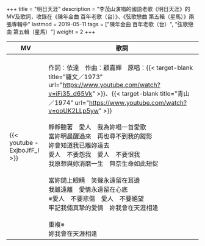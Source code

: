 +++
title = "明日天涯"
description = "李茂山演唱的國語老歌《明日天涯》的MV及歌詞，收錄在《陳年金曲 百年老歌（台）》、《弦歌戀曲 第五輯（星馬）》兩張專輯中"
lastmod = 2019-05-11
tags = ["陳年金曲 百年老歌（台）",  "弦歌戀曲 第五輯（星馬）"]
weight = 2
+++

MV  | 歌詞  
--------------|-------
{{< youtube -ExjboJfF_I >}}|<br/>作詞：依達　作曲：顧嘉輝　原唱：{{< target-blank title="羅文／1973" url="https://www.youtube.com/watch?v=iFi35_d65Vk" >}}、{{< target-blank title="青山／1974" url="https://www.youtube.com/watch?v=ooUK2LLp5yw" >}}<br/><br/>靜靜聽著　愛人　我為妳唱一首愛歌<br/>當妳明晨醒過來　再也尋不到我的蹤影 <br/>妳會知道我已離妳遠去<br/>愛人　不要怨我　愛人　不要恨我 <br/>我原想與妳消磨一生　無奈生命如此短促<br/><br/>當妳閉上眼睛　笑聲永遠留在耳邊<br/>我雖遠離　愛情永遠留在心底<br/>※愛人　不要悲傷　愛人　不要絕望<br/>牢記我倆真摯的愛情　妳我會在天涯相逢<br/><br/>重複※<br/>妳我會在天涯相逢


